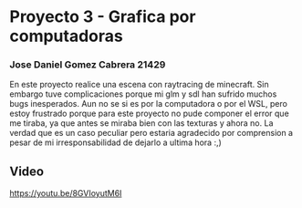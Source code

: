 # Proyecto 3 - Grafica por computadoras
### Jose Daniel Gomez Cabrera 21429
En este proyecto realice una escena con raytracing de minecraft. Sin embargo tuve complicaciones porque mi glm y sdl han sufrido muchos bugs inesperados. Aun no se si es por la computadora o por el WSL, pero estoy frustrado porque para este proyecto no pude componer el error que me tiraba, ya que antes se miraba bien con las texturas y ahora no. La verdad que es un caso peculiar pero estaria agradecido por comprension a pesar de mi irresponsabilidad de dejarlo a ultima hora :,)
## Video
https://youtu.be/8GVIoyutM6I
